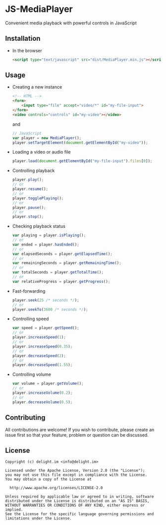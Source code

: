 # JS-MediaPlayer

Convenient media playback with powerful controls in JavaScript

## Installation

 * In the browser

   ```html
   <script type="text/javascript" src="dist/MediaPlayer.min.js"></script>
   ```

## Usage

 * Creating a new instance

   ```html
   <!-- HTML -->
   <form>
       <input type="file" accept="video/*" id="my-file-input">
   </form>
   <video controls="controls" id="my-video"></video>
   ```

   and

   ```javascript
   // JavaScript
   var player = new MediaPlayer();
   player.setTargetElement(document.getElementById("my-video"));
   ```

 * Loading a video or audio file

   ```javascript
   player.load(document.getElementById("my-file-input").files[0]);
   ```

 * Controlling playback

   ```javascript
   player.play();
   // or
   player.resume();
   // or
   player.togglePlaying();
   // or
   player.pause();
   // or
   player.stop();
   ```

 * Checking playback status

   ```javascript
   var playing = player.isPlaying();
   // or
   var ended = player.hasEnded();
   // or
   var elapsedSeconds = player.getElapsedTime();
   // or
   var remainingSeconds = player.getRemainingTime();
   // or
   var totalSeconds = player.getTotalTime();
   // or
   var relativeProgress = player.getProgress();
   ```

 * Fast-forwarding

   ```javascript
   player.seek(25 /* seconds */);
   // or
   player.seekTo(3600 /* seconds */);
   ```

 * Controlling speed

   ```javascript
   var speed = player.getSpeed();
   // or
   player.increaseSpeed(1);
   // or
   player.increaseSpeed(0.35);
   // or
   player.decreaseSpeed(2);
   // or
   player.decreaseSpeed(1.55);
   ```

 * Controlling volume

   ```javascript
   var volume = player.getVolume();
   // or
   player.increaseVolume(0.2);
   // or
   player.decreaseVolume(0.5);
   ```

## Contributing

All contributions are welcome! If you wish to contribute, please create an issue first so that your feature, problem or question can be discussed.

## License

```
Copyright (c) delight.im <info@delight.im>

Licensed under the Apache License, Version 2.0 (the "License");
you may not use this file except in compliance with the License.
You may obtain a copy of the License at

  http://www.apache.org/licenses/LICENSE-2.0

Unless required by applicable law or agreed to in writing, software
distributed under the License is distributed on an "AS IS" BASIS,
WITHOUT WARRANTIES OR CONDITIONS OF ANY KIND, either express or implied.
See the License for the specific language governing permissions and
limitations under the License.
```
